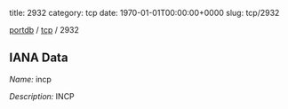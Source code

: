 title: 2932
category: tcp
date: 1970-01-01T00:00:00+0000
slug: tcp/2932

[portdb](/) / [tcp](/category/tcp.html) / 2932


## IANA Data

_Name:_ incp

_Description:_ INCP

